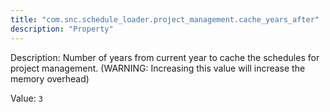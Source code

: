 ```yaml
---
title: "com.snc.schedule_loader.project_management.cache_years_after"
description: "Property"
---
```


Description: Number of years from current year to cache the schedules for project management. (WARNING: Increasing this value will increase the memory overhead)

Value: `3`